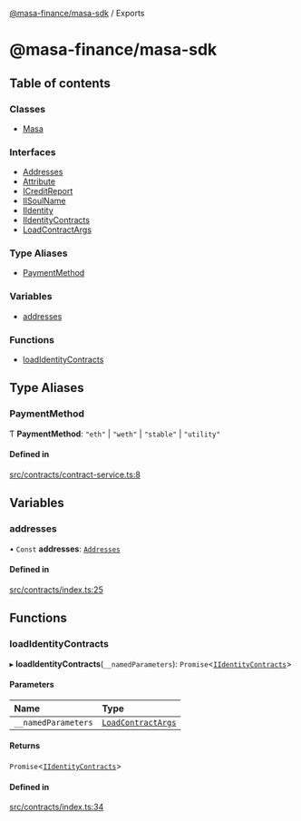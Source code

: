 [@masa-finance/masa-sdk](README.md) / Exports

# @masa-finance/masa-sdk

## Table of contents

### Classes

- [Masa](classes/Masa.md)

### Interfaces

- [Addresses](interfaces/Addresses.md)
- [Attribute](interfaces/Attribute.md)
- [ICreditReport](interfaces/ICreditReport.md)
- [IISoulName](interfaces/IISoulName.md)
- [IIdentity](interfaces/IIdentity.md)
- [IIdentityContracts](interfaces/IIdentityContracts.md)
- [LoadContractArgs](interfaces/LoadContractArgs.md)

### Type Aliases

- [PaymentMethod](modules.md#paymentmethod)

### Variables

- [addresses](modules.md#addresses)

### Functions

- [loadIdentityContracts](modules.md#loadidentitycontracts)

## Type Aliases

### PaymentMethod

Ƭ **PaymentMethod**: ``"eth"`` \| ``"weth"`` \| ``"stable"`` \| ``"utility"``

#### Defined in

[src/contracts/contract-service.ts:8](https://github.com/masa-finance/masa-sdk/blob/adcda96/src/contracts/contract-service.ts#L8)

## Variables

### addresses

• `Const` **addresses**: [`Addresses`](interfaces/Addresses.md)

#### Defined in

[src/contracts/index.ts:25](https://github.com/masa-finance/masa-sdk/blob/adcda96/src/contracts/index.ts#L25)

## Functions

### loadIdentityContracts

▸ **loadIdentityContracts**(`__namedParameters`): `Promise`<[`IIdentityContracts`](interfaces/IIdentityContracts.md)\>

#### Parameters

| Name | Type |
| :------ | :------ |
| `__namedParameters` | [`LoadContractArgs`](interfaces/LoadContractArgs.md) |

#### Returns

`Promise`<[`IIdentityContracts`](interfaces/IIdentityContracts.md)\>

#### Defined in

[src/contracts/index.ts:34](https://github.com/masa-finance/masa-sdk/blob/adcda96/src/contracts/index.ts#L34)
